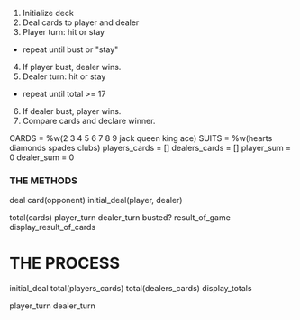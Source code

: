 1. Initialize deck
2. Deal cards to player and dealer
3. Player turn: hit or stay
  - repeat until bust or "stay"
4. If player bust, dealer wins.
5. Dealer turn: hit or stay
  - repeat until total >= 17
6. If dealer bust, player wins.
7. Compare cards and declare winner.

CARDS = %w(2 3 4 5 6 7 8 9 jack queen king ace)
SUITS = %w(hearts diamonds spades clubs)
players_cards = []
dealers_cards = []
player_sum = 0
dealer_sum = 0

### THE METHODS
deal card(opponent)
initial_deal(player, dealer)

total(cards)
player_turn
dealer_turn
busted?
result_of_game
display_result_of_cards



# THE PROCESS
initial_deal
total(players_cards)
total(dealers_cards)
display_totals

player_turn
dealer_turn
